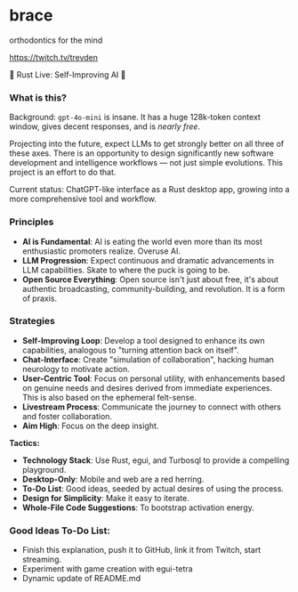# brace

orthodontics for the mind

https://twitch.tv/trevden

🦀 Rust Live: Self-Improving AI 🦀

### What is this?

Background: `gpt-4o-mini` is insane. It has a huge 128k-token context window, gives decent responses, and is _nearly free_.

Projecting into the future, expect LLMs to get strongly better on all three of these axes. There is an opportunity to design significantly new software development and intelligence workflows — not just simple evolutions. This project is an effort to do that.

Current status: ChatGPT-like interface as a Rust desktop app, growing into a more comprehensive tool and workflow.

### Principles

- **AI is Fundamental**: AI is eating the world even more than its most enthusiastic promoters realize. Overuse AI.
- **LLM Progression**: Expect continuous and dramatic advancements in LLM capabilities. Skate to where the puck is going to be.
- **Open Source Everything**: Open source isn't just about free, it's about authentic broadcasting, community-building, and revolution. It is a form of praxis.

### Strategies

- **Self-Improving Loop**: Develop a tool designed to enhance its own capabilities, analogous to "turning attention back on itself".
- **Chat-Interface**: Create "simulation of collaboration", hacking human neurology to motivate action.
- **User-Centric Tool**: Focus on personal utility, with enhancements based on genuine needs and desires derived from immediate experiences. This is also based on the ephemeral felt-sense.
- **Livestream Process**: Communicate the journey to connect with others and foster collaboration.
- **Aim High**: Focus on the deep insight.

**Tactics:**

- **Technology Stack**: Use Rust, egui, and Turbosql to provide a compelling playground.
- **Desktop-Only**: Mobile and web are a red herring.
- **To-Do List**: Good ideas, seeded by actual desires of using the process.
- **Design for Simplicity**: Make it easy to iterate.
- **Whole-File Code Suggestions**: To bootstrap activation energy.

### Good Ideas To-Do List:

- Finish this explanation, push it to GitHub, link it from Twitch, start streaming.
- Experiment with game creation with egui-tetra
- Dynamic update of README.md
